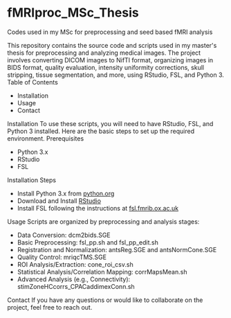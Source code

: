 # fMRIproc_MSc_Thesis
Codes used in my MSc for preprocessing and seed based fMRI analysis

This repository contains the source code and scripts used in my master's thesis for preprocessing and analyzing medical images. The project involves converting DICOM images to NifTI format, organizing images in BIDS format, quality evaluation, intensity uniformity corrections, skull stripping, tissue segmentation, and more, using RStudio, FSL, and Python 3.
Table of Contents
* Installation
* Usage
* Contact
  
Installation
To use these scripts, you will need to have RStudio, FSL, and Python 3 installed. Here are the basic steps to set up the required environment.
Prerequisites
* Python 3.x
* RStudio
* FSL
  
Installation Steps
* Install Python 3.x from [python.org](https://www.python.org)
* Download and Install [RStudio](https://posit.co/products/open-source/rstudio/) 
* Install FSL following the instructions at [fsl.fmrib.ox.ac.uk](https://fsl.fmrib.ox.ac.uk/fsl/docs/#/)
  
Usage
Scripts are organized by preprocessing and analysis stages:
* Data Conversion: dcm2bids.SGE
* Basic Preprocessing: fsl_pp.sh and fsl_pp_edit.sh
* Registration and Normalization: antsReg.SGE and antsNormCone.SGE
* Quality Control: mriqcTMS.SGE
* ROI Analysis/Extraction: cone_roi_csv.sh
* Statistical Analysis/Correlation Mapping: corrMapsMean.sh
* Advanced Analysis (e.g., Connectivity): stimZoneHCcorrs_CPACaddimexConn.sh
  
Contact
If you have any questions or would like to collaborate on the project, feel free to reach out.
